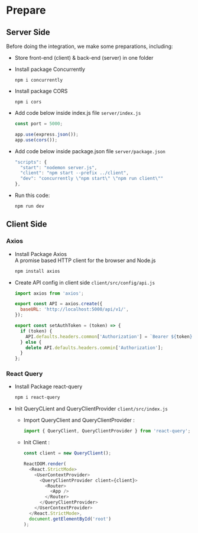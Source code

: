 # Prepare

## Server Side

Before doing the integration, we make some preparations, including:

- Store front-end (client) & back-end (server) in one folder
- Install package Concurrently

  ```
  npm i concurrently
  ```

- Install package CORS

  ```
  npm i cors
  ```

- Add code below inside index.js file `server/index.js`

  ```javascript
  const port = 5000;

  app.use(express.json());
  app.use(cors());
  ```

- Add code below inside package.json file `server/package.json`

  ```javascript
  "scripts": {
    "start": "nodemon server.js",
    "client": "npm start --prefix ../client",
    "dev": "concurrently \"npm start\" \"npm run client\""
  },
  ```

- Run this code:

  ```
  npm run dev
  ```

## Client Side

### Axios

- Install Package Axios
  <br>
  A promise based HTTP client for the browser and Node.js

  ```javascript
  npm install axios
  ```

- Create API config in client side `client/src/config/api.js`

  ```javascript
  import axios from 'axios';

  export const API = axios.create({
    baseURL: 'http://localhost:5000/api/v1/',
  });

  export const setAuthToken = (token) => {
    if (token) {
      API.defaults.headers.common['Authorization'] = `Bearer ${token}`;
    } else {
      delete API.defaults.headers.commin['Authorization'];
    }
  };
  ```

### React Query

- Install Package react-query

  ```bash
  npm i react-query
  ```

- Init QueryCLient and QueryClientProvider `client/src/index.js`

  - Import QueryClient and QueryClientProvider :

    ```javascript
    import { QueryClient, QueryClientProvider } from 'react-query';
    ```

  - Init Client :

    ```javascript
    const client = new QueryClient();

    ReactDOM.render(
      <React.StrictMode>
        <UserContextProvider>
          <QueryClientProvider client={client}>
            <Router>
              <App />
            </Router>
          </QueryClientProvider>
        </UserContextProvider>
      </React.StrictMode>,
      document.getElementById('root')
    );
    ```
